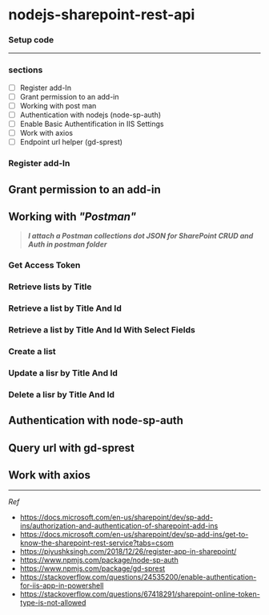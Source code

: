 # nodejs-sharepoint-rest-api

### Setup code

---

### **sections**

- [ ] Register add-In
- [ ] Grant permission to an add-in
- [ ] Working with post man
- [ ] Authentication with nodejs (node-sp-auth)
- [ ] Enable Basic Authentification in IIS Settings
- [ ] Work with axios
- [ ] Endpoint url helper (gd-sprest)

### Register add-In 

## Grant permission to an add-in

## Working with *"Postman"*

> **_I attach a Postman collections dot JSON for SharePoint CRUD and Auth in postman folder_**

### Get Access Token

### Retrieve lists by Title

### Retrieve a list by Title And Id

### Retrieve a list by Title And Id With Select Fields

### Create a list

### Update a lisr by Title And Id

### Delete a lisr by Title And Id


## Authentication with node-sp-auth

## Query url with gd-sprest

## Work with axios



---

*Ref*
* https://docs.microsoft.com/en-us/sharepoint/dev/sp-add-ins/authorization-and-authentication-of-sharepoint-add-ins
* https://docs.microsoft.com/en-us/sharepoint/dev/sp-add-ins/get-to-know-the-sharepoint-rest-service?tabs=csom
* https://piyushksingh.com/2018/12/26/register-app-in-sharepoint/
* https://www.npmjs.com/package/node-sp-auth
* https://www.npmjs.com/package/gd-sprest
* https://stackoverflow.com/questions/24535200/enable-authentication-for-iis-app-in-powershell
* https://stackoverflow.com/questions/67418291/sharepoint-online-token-type-is-not-allowed

